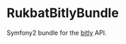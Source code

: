 RukbatBitlyBundle
=================

Symfony2 bundle for the [bitly](http://dev.bitly.com/api.html) API.
